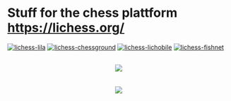 # Stuff for the chess plattform https://lichess.org/

[![lichess-lila](https://img.shields.io/badge/ornicar%20-%20lila-32CB55.svg?style=popout&logoColor=EDEBE9&labelColor=3D454D&logo=lichess)](https://github.com/ornicar/lila)
[![lichess-chessground](https://img.shields.io/badge/ornicar%20-%20chessground-32CB55.svg?style=popout&logoColor=EDEBE9&labelColor=3D454D&logo=lichess)](https://github.com/ornicar/chessground)
[![lichess-lichobile](https://img.shields.io/badge/veloce%20-%20lichobile-32CB55.svg?style=popout&logoColor=EDEBE9&labelColor=3D454D&logo=lichess)](https://github.com/veloce/lichobile)
[![lichess-fishnet](https://img.shields.io/badge/niklasf%20-%20fishnet-32CB55.svg?style=popout&logoColor=EDEBE9&labelColor=3D454D&logo=lichess)](https://github.com/niklasf/fishnet)
<br><br>

<p align="center">
<a href="https://github.com/MyCodeIsntWorking/Lichess.org/tree/main/Stylus"><image src="https://raw.githubusercontent.com/MyCodeIsntWorking/Lichess.org/main/Stylus/stylus.png"></a><br><br><br>
<a href="https://github.com/MyCodeIsntWorking/Lichess.org/tree/main/Rainmeter"><image src="https://raw.githubusercontent.com/MyCodeIsntWorking/Lichess.org/main/Rainmeter/rainmeter.png"></a><br><br>
</p>
